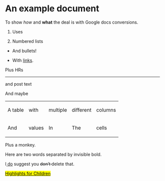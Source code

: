 # An example document

To show <em>how </em>and <strong>what</strong> the deal is with Google docs conversions.

1. Uses

2. Numbered lists

- And bullets!

- With <a href="http://example.com">links</a>.

Plus HRs

<hr/>

and post text

And maybe

<table><tbody><tr><td><p>A table</p></td><td><p>with</p></td><td><p>multiple</p></td><td><p>different</p></td><td><p>columns</p></td></tr><tr><td><p>And</p></td><td><p>values</p></td><td><p>In</p></td><td><p>The</p></td><td><p>cells</p></td></tr></tbody></table>

Plus <img src="https://lh3.googleusercontent.com/bFaNcbOEgAqFCE5Ns4uIeBy52uiblhQhb0DQ7GwQ55xeePpjZa0MJXprdnd1J17nrYpdgL1FZmbYXHs_oDdO1yLEX_0SyJfFsFiVOiNM079Ym8HNQRZPKGQZEvMhbbL8okqdqEza-TomEHxWUg=s0" title="" alt="" data-oid="kix.ybob8eysp3sn"/>a monkey.

Here are two<strong> </strong>words separated by invisible bold.

I<ins> do</ins> suggest you <del>don’t </del>delete that.

<mark><u>Highlights for Children</u></mark>
